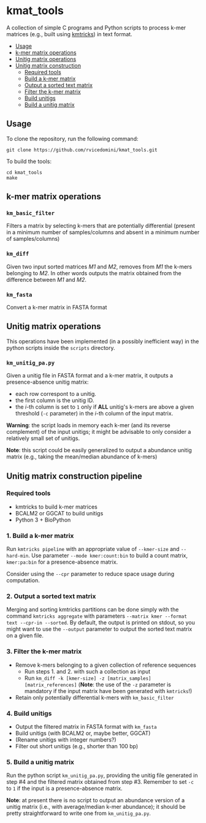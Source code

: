 # kmat_tools

A collection of simple C programs and Python scripts to process k-mer matrices (e.g., built using [kmtricks](https://github.com/tlemane/kmtricks)) in text format.

+ [Usage](#usage)
+ [k-mer matrix operations](#k-mer-matrix-operations)
+ [Unitig matrix operations](#unitig-matrix-operations)
+ [Unitig matrix construction](#unitig-matrix-construction-pipeline)
    - [Required tools](#required-tools)
    - [Build a k-mer matrix](#1-build-a-k-mer-matrix)
    - [Output a sorted text matrix](#2-output-a-sorted-text-matrix)
    - [Filter the k-mer matrix](#3-filter-the-k-mer-matrix)
    - [Build unitigs](#4-build-unitigs)
    - [Build a unitig matrix](#5-build-a-unitig-matrix)

## Usage

To clone the repository, run the following command:
```
git clone https://github.com/rvicedomini/kmat_tools.git
```

To build the tools:
```
cd kmat_tools
make
```

## k-mer matrix operations

### `km_basic_filter`
Filters a matrix by selecting k-mers that are potentially differential (present in a minimum number of samples/columns and absent in a minimum number of samples/columns)

### `km_diff`
Given two input sorted matrices _M1_ and _M2_, removes from _M1_ the k-mers belonging to _M2_.
In other words outputs the matrix obtained from the difference between _M1_ and _M2_.

### `km_fasta`
Convert a k-mer matrix in FASTA format


## Unitig matrix operations

This operations have been implemented (in a possibly inefficient way) in the python scripts inside the `scripts` directory.

### `km_unitig_pa.py`
Given a unitig file in FASTA format and a k-mer matrix, it outputs a presence-absence unitig matrix:
- each row correspont to a unitig.
- the first column is the unitig ID.
- the _i_-th column is set to `1` only if __ALL__ unitig's k-mers are above a given threshold (`-c` parameter) in the _i_-th column of the input matrix.

__Warning__: the script loads in memory each k-mer (and its reverse complement) of the input unitigs; it might be advisable to only consider a relatively small set of unitigs.

__Note__: this script could be easily generalized to output a abundance unitig matrix (e.g., taking the mean/median abundance of k-mers)


## Unitig matrix construction pipeline

### Required tools

* kmtricks to build k-mer matrices
* BCALM2 or GGCAT to build unitigs
* Python 3 + BioPython

### 1. Build a k-mer matrix

Run `kmtricks pipeline` with an appropriate value of `--kmer-size` and `--hard-min`. Use parameter `--mode kmer:count:bin` to build a count matrix, `kmer:pa:bin` for a presence-absence matrix. 

Consider using the `--cpr` parameter to reduce space usage during computation.

### 2. Output a sorted text matrix

Merging and sorting kmtricks partitions can be done simply with the command `kmtricks aggregate` with parameters `--matrix kmer --format text --cpr-in --sorted`. By default, the output is printed on stdout, so you might want to use the `--output` parameter to output the sorted text matrix on a given file.

### 3. Filter the k-mer matrix

* Remove k-mers belonging to a given collection of reference sequences
    + Run steps 1. and 2. with such a collection as input
    + Run `km_diff -k [kmer-size] -z [matrix_samples] [matrix_references]` (__Note__: the use of the `-z` parameter is mandatory if the input matrix have been generated with `kmtricks`!)
* Retain only potentially differential k-mers with `km_basic_filter`

### 4. Build unitigs

* Output the filtered matrix in FASTA format with `km_fasta`
* Build unitigs (with BCALM2 or, maybe better, GGCAT)
* (Rename unitigs with integer numbers?)
* Filter out short unitigs (e.g., shorter than 100 bp)

### 5. Build a unitig matrix

Run the python script `km_unitig_pa.py`, providing the unitig file generated in step #4 and the filtered matrix obtained from step #3.
Remember to set `-c` to `1` if the input is a presence-absence matrix.

__Note__: at present there is no script to output an abundance version of a unitig matrix (i.e., with average/median k-mer abundance); it should be pretty straightforward to write one from `km_unitig_pa.py`.
